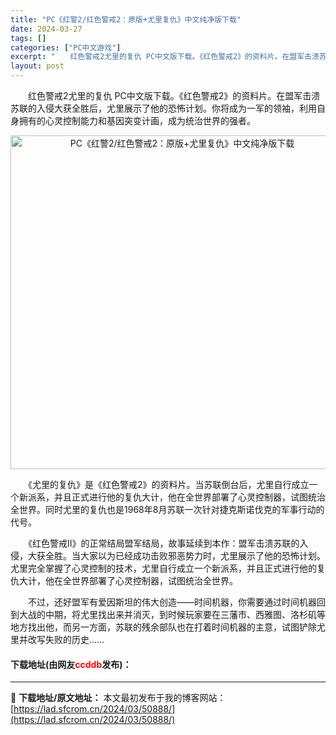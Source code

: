 ```yaml
---
title: "PC《红警2/红色警戒2：原版+尤里复仇》中文纯净版下载"
date: 2024-03-27
tags: []
categories: ["PC中文游戏"]
excerpt: "　　红色警戒2尤里的复仇 PC中文版下载。《红色警戒2》的资料片。在盟军击溃苏联的入侵大获全胜后，尤里展示了他的恐怖计划。你将成为一军的领袖，利用自身拥有的心灵控制能力和基因突变计画，成为统治世界的强者。 　　《尤里的复仇》是《红色警戒2》的资料片。当苏联倒台后，尤里自行成立一个新派系，并且正式进行&hellip;"
layout: post
---
```


 <p>　　红色警戒2尤里的复仇 PC中文版下载。《红色警戒2》的资料片。在盟军击溃苏联的入侵大获全胜后，尤里展示了他的恐怖计划。你将成为一军的领袖，利用自身拥有的心灵控制能力和基因突变计画，成为统治世界的强者。</p> <p align="center"><img align="" border="0" src="https://lad.sfcrom.cn/wp-content/uploads/2024/03/20240327_6603ad1286e93.webp" width="534" alt="PC《红警2/红色警戒2：原版+尤里复仇》中文纯净版下载" /></p> <p>　　《尤里的复仇》是《红色警戒2》的资料片。当苏联倒台后，尤里自行成立一个新派系，并且正式进行他的复仇大计，他在全世界部署了心灵控制器，试图统治全世界。同时尤里的复仇也是1968年8月苏联一次针对捷克斯诺伐克的军事行动的代号。</p> <p>　　《红色警戒II》的正常结局盟军结局，故事延续到本作：盟军击溃苏联的入侵，大获全胜。当大家以为已经成功击败邪恶势力时，尤里展示了他的恐怖计划。尤里完全掌握了心灵控制的技术，尤里自行成立一个新派系，并且正式进行他的复仇大计，他在全世界部署了心灵控制器，试图统治全世界。</p> <p>　　不过，还好盟军有爱因斯坦的伟大创造&mdash;&mdash;时间机器，你需要通过时间机器回到大战的中期，将尤里找出来并消灭，到时候玩家要在三藩市、西雅图、洛杉矶等地方找出他，而另一方面，苏联的残余部队也在打着时间机器的主意，试图铲除尤里并改写失败的历史&hellip;&hellip;</p> <p><h4>下载地址(由网友<font color="red">ccddb</font>发布)：</h4></p> 

---
📖 **下载地址/原文地址：** 本文最初发布于我的博客网站：[https://lad.sfcrom.cn/2024/03/50888/](https://lad.sfcrom.cn/2024/03/50888/)
